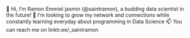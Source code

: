 👋 Hi, I’m Ramon Emmiel jasmin (@saintramon), a budding data scientist in the future!
💞️ I’m looking to grow my network and connections while constantly learning everyday about programming in Data Science
📫 You can reach me on linktr.ee/_saintramon



